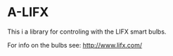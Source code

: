 # A-LIFX
This i a library for controling with the LIFX smart bulbs.

For info on the  bulbs see:
  http://www.lifx.com/
